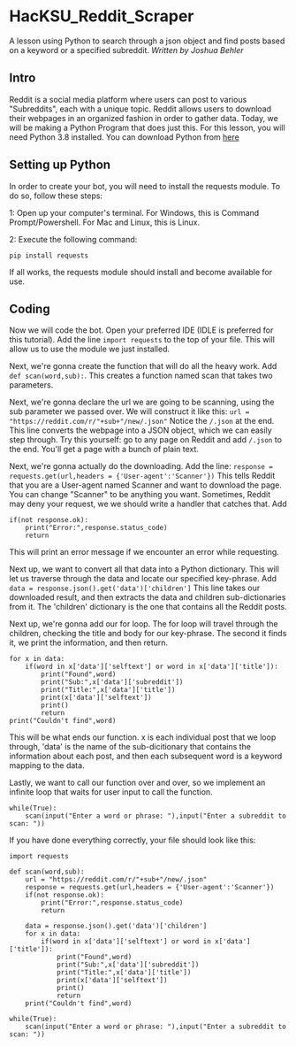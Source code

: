 # HacKSU_Reddit_Scraper
A lesson using Python to search through a json object and find posts based on a keyword or a specified subreddit.
*Written by Joshua Behler*

## Intro
Reddit is a social media platform where users can post to various "Subreddits", each with a unique topic. Reddit allows users to download their webpages in an organized fashion in order to gather data. Today, we will be making a Python Program that does just this. For this lesson, you will need Python 3.8 installed. You can download Python from [here](https://python.org)
## Setting up Python
In order to create your bot, you will need to install the requests module. To do so, follow these steps:

1: Open up your computer's terminal. For Windows, this is Command Prompt/Powershell. For Mac and Linux, this is Linux.

2: Execute the following command:
```
pip install requests
```
If all works, the requests module should install and become available for use.
## Coding
Now we will code the bot. Open your preferred IDE (IDLE is preferred for this tutorial). Add the line ```import requests``` to the top of your file. This will allow us to use the module we just installed.

Next, we're gonna create the function that will do all the heavy work. Add ```def scan(word,sub):```. This creates a function named scan that takes two parameters. 

Next, we're gonna declare the url we are going to be scanning, using the sub parameter we passed over. We will construct it like this:
```url = "https://reddit.com/r/"+sub+"/new/.json"```
Notice the `/.json` at the end. This line converts the webpage into a JSON object, which we can easily step through. Try this yourself: go to any page on Reddit and add `/.json` to the end. You'll get a page with a bunch of plain text.

Next, we're gonna actually do the downloading. Add the line:
```response = requests.get(url,headers = {'User-agent':'Scanner'})```
This tells Reddit that you are a User-agent named Scanner and want to download the page. You can change "Scanner" to be anything you want. Sometimes, Reddit may deny your request, we we should write a handler that catches that. Add
```
if(not response.ok):
    print("Error:",response.status_code)
    return
```
This will print an error message if we encounter an error while requesting.

Next up, we want to convert all that data into a Python dictionary. This will let us traverse through the data and locate our specified key-phrase. Add
```data = response.json().get('data')['children']```
This line takes our downloaded result, and then extracts the data and children sub-dictionaries from it. The 'children' dictionary is the one that contains all the Reddit posts.

Next up, we're gonna add our for loop. The for loop will travel through the children, checking the title and body for our key-phrase. The second it finds it, we print the information, and then return.
```
for x in data:
    if(word in x['data']['selftext'] or word in x['data']['title']):
        print("Found",word)
        print("Sub:",x['data']['subreddit'])
        print("Title:",x['data']['title'])
        print(x['data']['selftext'])
        print()
        return
print("Couldn't find",word)
```
This will be what ends our function. x is each individual post that we loop through, 'data' is the name of the sub-dicitionary that contains the information about each post, and then each subsequent word is a keyword mapping to the data.

Lastly, we want to call our function over and over, so we implement an infinite loop that waits for user input to call the function.
```
while(True):
    scan(input("Enter a word or phrase: "),input("Enter a subreddit to scan: "))
```

If you have done everything correctly, your file should look like this:
```
import requests

def scan(word,sub):
    url = "https://reddit.com/r/"+sub+"/new/.json"
    response = requests.get(url,headers = {'User-agent':'Scanner'})
    if(not response.ok):
        print("Error:",response.status_code)
        return

    data = response.json().get('data')['children']
    for x in data:
        if(word in x['data']['selftext'] or word in x['data']['title']):
            print("Found",word)
            print("Sub:",x['data']['subreddit'])
            print("Title:",x['data']['title'])
            print(x['data']['selftext'])
            print()
            return
    print("Couldn't find",word)

while(True):
    scan(input("Enter a word or phrase: "),input("Enter a subreddit to scan: "))
```
